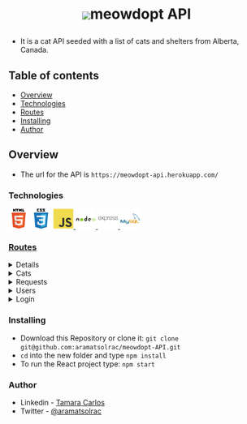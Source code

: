 # <p  align="center" style="font-size: 28px ;"> <img align="center" src="https://cdn-icons-png.flaticon.com/512/1864/1864514.png" style="height: 40px; with: 30px">meowdopt API </p>

- It is a cat API seeded with a list of cats and shelters from Alberta, Canada.

## Table of contents

- [Overview](#overview)
- [Technologies](#technologies)
- [Routes](#routes)
- [Installing](#installing)
- [Author](#author)

## Overview

- The url for the API is `https://meowdopt-api.herokuapp.com/`

### Technologies

<p>
<img src="https://raw.githubusercontent.com/devicons/devicon/master/icons/html5/html5-original-wordmark.svg" alt="html5" width="40" height="40"/> <img src="https://raw.githubusercontent.com/devicons/devicon/master/icons/css3/css3-original-wordmark.svg" alt="css3" width="40" height="40"/> <img src="https://raw.githubusercontent.com/devicons/devicon/master/icons/javascript/javascript-original.svg" alt="javascript" width="40" height="40"/><a href="https://nodejs.org" target="_blank" rel="noreferrer"> <img src="https://raw.githubusercontent.com/devicons/devicon/master/icons/nodejs/nodejs-original-wordmark.svg" alt="nodejs" width="40" height="40"/> </a><a href="https://expressjs.com" target="_blank" rel="noreferrer"> <img src="https://raw.githubusercontent.com/devicons/devicon/master/icons/express/express-original-wordmark.svg" alt="express" width="40" height="40"/> </a>
<a href="https://www.mysql.com/" target="_blank" rel="noreferrer"> <img src="https://raw.githubusercontent.com/devicons/devicon/master/icons/mysql/mysql-original-wordmark.svg" alt="mysql" width="40" height="40"/> </a> <a href="https://nodejs.org" target="_blank" rel="noreferrer"></p>

### Routes

<details>
<summary>Shelters</summary>

### GET `/shelters`

- Returns an array of shelters objects

#### Example response body

```json
[
  {
    "id": "1",
    "name": "Pawsitive Foundation",
    "address": "503 Broadway",
    "city": "Calgary",
    "email": "contact@pawsitive.com"
  },
  {
    "id": "2",
    "name": "Meow Shelter",
    "address": "33 Pearl Street SW",
    "city": "Calgary",
    "email": "contact@meowshelter.com"
  }
]
```

### GET `/shelters/:id`

- Returns a detailed object of a single shelter

#### Example response body

```json
[
  {
    "id": "1",
    "name": "Pawsitive Foundation",
    "address": "503 Broadway",
    "city": "Calgary",
    "email": "contact@pawsitive.com"
  }
]
```

### GET `/shelters/:id/cats`

- Returns a list of cats of a specific shelter

#### Example response body

```json
[
  {
    "id": 11,
    "name": "Robson",
    "gender": "Male",
    "age": "Senior",
    "description": "This wise, loving senior gentleman was rescued in a small town just outside Calgary and his owners were not able to be located. So he is starting over. After a full health check, a bit of a shave to remove some matts, he is healthy and would like to meet his match as soon as possible. He is not a fan of other cats and would prefer to be the only King in your life.",
    "image": "/images/cat0.jpeg",
    "shelter_id": 1
  },
  {
    "id": 1717,
    "name": "Edu",
    "gender": "Male",
    "age": "Adult",
    "description": "I love to play, and my favorite game is chasing balls. I'm affectionate and I don't like being hugged, but if I have a lap available, I take the opportunity to take a nap and cuddle.",
    "image": "/images/cat16.jpeg",
    "shelter_id": 1
  }
]
```

</details>

<details>
<summary>Cats</summary>

### GET `/cats`

- Returns an array of cat objects

#### Example response body

```json
[
  {
    "id": "11",
    "shelter_id": "1",
    "name": "Robson",
    "image": "/images/cat0.jpeg",
    "gender": "Male",
    "description": "This wise, loving senior gentleman was rescued in a small town just outside Calgary and his owners were not able to be located. So he is starting over. After a full health check, a bit of a shave to remove some matts, he is healthy and would like to meet his match as soon as possible. He is not a fan of other cats and would prefer to be the only King in your life.",
    "age": "Senior"
  },
  {
    "id": "22",
    "shelter_id": "2",
    "name": "Pedro",
    "image": "/images/cat1.jpeg",
    "gender": "Male",
    "description": "I am a big and sometimes sassy guy. I prefer a quieter place of residence without other pets or kids. I have a weird love/hate relationship with bags. When you handle one it startles me but I like to try to climb inside of them. Despite being kind of picky and oddly not a big fan of Temptations treats, I have a healthy appetite. I do play with toys with you and alone but not for long. Once I settle in with you I will try to take your spot on the couch or at worst lean on you while sitting next to you.",
    "age": "Adult"
  }
]
```

### GET `/cats/:id`

- Returns a detailed object of a single cats

#### Example response body

```json
{
  "id": "44",
  "shelter_id": "4",
  "name": "Lucas",
  "image": "/images/cat3.jpeg",
  "gender": "Male",
  "description": "This sweet but shy boy was brought in from a rural property. He acts a little unsure when he first meets someone, but once he realizes you want to love him he is soon pushing into your hand for attention. He is good with other cats but does not have dog experience. This attractive tuxedo with a black smooch beside his nose needs a forever human.",
  "age": "Kitty"
}
```

### POST `/cats/:id/like`

- Add one like for a specific cat

#### Example response body

```json
{
  "isLiked": true,
  "user_id": "1",
  "cat_id": "22"
}
```

### DELETE `/cats/:id/remove-like`

- Deletes the given like;

#### Example response body

```json
{
  "user_id": "1",
  "cat_id": "22"
}
```

</details>

<details>
<summary>Requests</summary>

### GET `/requests`

- Returns an array of requests objects

#### Example response body

```json
[
  {
    "id": 1,
    "name": "Lucas",
    "email": "lucas@gmail.com",
    "status": "Received",
    "cat_id": 22,
    "user_id": 1
  },
  {
    "id": 2,
    "name": "Lucas",
    "email": "lucas@gmail.com",
    "status": "Received",
    "cat_id": 1010,
    "user_id": 1
  }
]
```

### POST `/requests/:id/form`

- Post a new cat request

#### Example parameters

```json
{
  "user_id": 1,
  "cat_id": 1010,
  "name": "Lucas",
  "email": "lucas@gmail.com"
}
```

### DELETE `/requests/:id/delete`

- Delete a sent request by a user

#### Example parameters

```json
{
  "id": 1
}
```

</details>

<details>
<summary>Users</summary>

### GET `/users`

- Returns an array of users objects

#### Example response body

```json
[
  {
    "id": 13,
    "name": "Olivia",
    "username": "olivia",
    "email": "olivia@gmail.com",
    "password": "$2b$10$ATmle6b.W3MCz7/qcnO/7.iFj02SkPxLPKqPo9dhswPMdi09F8DYO"
  },
  {
    "id": 14,
    "name": "Maria",
    "username": "maria",
    "email": "maria@gmail.com",
    "password": "$2b$10$YZNtJS7NQCC9Ru8zh8FW3eKI9.cFLCdCNxgXcbtX6DhzRo0fVezVe"
  }
]
```

### GET `/users/:id`

- Returns an object of a single user

#### Example response body

```json
{
  "id": 13,
  "name": "Olivia",
  "username": "olivia",
  "email": "olivia@gmail.com",
  "password": "$2b$10$ATmle6b.W3MCz7/qcnO/7.iFj02SkPxLPKqPo9dhswPMdi09F8DYO"
}
```

### GET `/users/:id/favorites`

- Returns a list of cats liked by a specific user

#### Example response body

```json
[
  {
    "cat_name": "Robson",
    "image": "/images/cat0.jpeg",
    "user_name": "Olivia",
    "id": 57,
    "isLiked": 1,
    "cat_id": 11,
    "user_id": 13
  }
]
```

### GET `/users/:id/requests`

- Return a list of requests sent by a specific user

#### Example response body

```json
[
  {
    "cat_name": "Robson",
    "image": "/images/cat0.jpeg",
    "id": 6,
    "name": "Olivia",
    "email": "olivia@gmail.com",
    "status": "Received",
    "cat_id": 11,
    "user_id": 13
  }
]
```

### POST `/users/signup`

- Create a new login

#### Example parameters

```json
{
  "name": "Test",
  "username": "test",
  "email": "test@gmail.com",
  "password": "test"
}
```

</details>

<details>
<summary>Login</summary>

### POST `/login`

- Verify if the user login exist and sign in

#### Example parameters

```json
{
  "message": "Success"
}
```

</details>


### Installing

- Download this Repository or clone it: `git clone git@github.com:aramatsolrac/meowdopt-API.git`
- `cd` into the new folder and type `npm install`
- To run the React project type: `npm start`

### Author

- Linkedin - [Tamara Carlos](https://www.linkedin.com/in/tamaracarlos/)
- Twitter - [@aramatsolrac](https://twitter.com/aramatsolrac)

